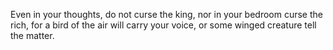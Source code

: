 Even in your thoughts, do not curse the king, nor in your bedroom curse the rich, for a bird of the air will carry your voice, or some winged creature tell the matter.
